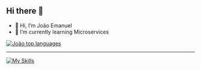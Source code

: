 ## Hi there 👋

- 👋 Hi, I’m João Emanuel
- 🌱 I’m currently learning Microservices


<div> 
  
  [![João top languages](https://github-readme-stats.vercel.app/api/top-langs/?username=devsouzx&theme=blue-white)](https://github.com/anuraghazra/github-readme-stats)
</div>
<hr>

[![My Skills](https://skillicons.dev/icons?i=java,spring,postgres,mysql,mongodb,react,ts,tailwind)](https://skillicons.dev)
